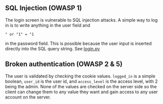 ## SQL Injection (OWASP 1)
The login screen is vulnerable to SQL injection attacks.
A simple way to log in is to write anything in the user field and

    " or "1" = "1

in the password field.
This is possible because the user input is inserted directly into the SQL query string. See [login.py](/app/views/login.py#22)

## Broken authentication (OWASP 2 & 5)

The user is validated by checking the cookie values. `logged_in` is a simple boolean, `user_id` is the user id, and `access_level` is the access level, with 2 being the admin. None of the values are checked on the server side so the client can change them to any value they want and gain access to any user account on the server.